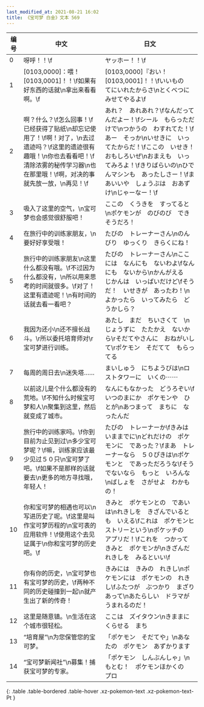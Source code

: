```yaml
---
last_modified_at: 2021-08-21 16:02
title: 《宝可梦 白金》文本 569
---
```

| 编号 | 中文 | 日文 |
| ---- | ---- | ---- |
| 0 | 呀呼！！\f | ヤッホー！！\f |
| 1 | [0103,0000]：喂！[0103,0001]！！\f如果有好东西的话就\n拿出来看看啊。\f | [0103,0000]『おい！　[0103,0001]！！\fいいもの　てにいれたからさ\nとくべつに　みせてやるよ\f |
| 2 | 啊？什么？\f怎么回事！\f已经获得了贴纸\n却忘记使用了！\f啊！对了，\n去过遗迹吗？\f这里的遗迹很有趣哦！\n你也去看看吧！\f清除浓雾的秘传学习器\n也在那里哦！\f啊，对决的事就先放一放，\n再见！\f | あれ？　あれあれ？\fなんだってんだよー！\fシール　もらっただけで\nつかうの　わすれてた！\fあー　そっか\nいせきに　いってたからだ！\fここの　いせき！　おもしろいぜ\nおまえも　いってみろよ！\fきりばらいの\nひでんマシンも　あったしさー！\fまあいいや　しょうぶは　おあずけ\nじゃーなー！\f |
| 3 | 吸入了这里的空气，\n宝可梦也会感觉很舒服吧！ | ここの　くうきを　すってると\nポケモンが　のびのび　できそうだろ！ |
| 4 | 在旅行中的训练家朋友，\n要好好享受哦！ | たびの　トレーナーさん\nのんびり　ゆっくり　きらくにね！ |
| 5 | 旅行中的训练家朋友\n这里什么都没有哦。\f不过因为什么都没有，\n所以用来思考的时间就很多。\f对了！这里有遗迹呢！\n有时间的话就去看一看吧？ | たびの　トレーナーさん\nここには　なんにも　ないわよ\fなんにも　ないから\nかんがえる　じかんは　いっぱいだけど\fそうだ！　いせきが　あったわ！\nよかったら　いってみたら　どうかしら？ |
| 6 | 我因为还小\n还不擅长战斗。\r所以委托培育师对\r宝可梦进行训练。 | あたし　まだ　ちいさくて　\nじょうずに　たたかえ　ないから\rそだてやさんに　おねがいして\rポケモン　そだてて　もらってる |
| 7 | 每周的周日去\n迷失塔…… | まいしゅう　にちようびは\nロストタワーに　いくの⋯⋯ |
| 8 | 以前这儿是个什么都没有的荒地。\f不知什么时候宝可梦和人\n聚集到这里，然后就变成了城市。 | なんにもなかった　どうろぞい\fいつのまにか　ポケモンや　ひとが\nあつまって　まちに　なったんだ |
| 9 | 旅行中的训练家吗。\f你到目前为止见到过\n多少宝可梦呢？\f嘛，训练家应该最少见过５０只\n宝可梦了吧。\f如果不是那样的话就要去\n更多的地方寻找哦，年轻人！ | たびの　トレーナーか\fきみは　いままでに\nどれだけの　ポケモンに　であった？\fまあ　トレーナーなら　５０ぴきは\nポケモンと　であっただろうな\fそうでないなら　もっと　いろんな\nばしょを　さがせよ　わかもの！ |
| 10 | 你和宝可梦的相遇也可以\n写进历史了呢。\f这里是叫作宝可梦历程的\n宝可表的应用软件！\f使用这个去见证属于\n你和宝可梦的历史吧。\f | きみと　ポケモンとの　であいは\nれきしを　きざんでいるとも　いえる\fこれは　ポケモンヒストリーという\nポケッチの　アプリだ！\fこれを　つかって　きみと　ポケモンが\nきざんだ　れきしを　みるといい\f |
| 11 | 你有你的历史，\n宝可梦也有宝可梦的历史，\f两种不同的历史碰撞到一起\n就产生出了新的传奇！ | きみには　きみの　れきし\nポケモンには　ポケモンの　れきし\fふたつが　ぶつかり　まざりあって\nあたらしい　ドラマが　うまれるのだ！ |
| 12 | 这里是随意镇。\n生活在这个城市很轻松。 | ここは　ズイタウン\nきままに　くらせる　まち |
| 13 | “培育屋”\n为您保管您的宝可梦。 | 「ポケモン　そだてや」\nあなたの　ポケモン　あずかります |
| 14 | “宝可梦新闻社”\n募集！捕获宝可梦的专家。 | 「ポケモン　しんぶんしゃ」\nもとむ！　ポケモンほかくの　プロ |
{: .table .table-bordered .table-hover .xz-pokemon-text .xz-pokemon-text-Pt }
